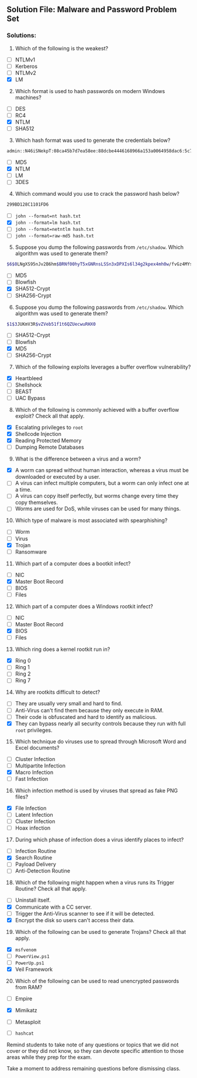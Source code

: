 ## Solution File: Malware and Password Problem Set 

### Solutions:

1. Which of the following is the weakest?
  - [ ] NTLMv1
  - [ ] Kerberos
  - [ ] NTLMv2
  - [x] LM

2. Which format is used to hash passwords on modern Windows machines?
  - [ ] DES
  - [ ] RC4
  - [x] NTLM
  - [ ] SHA512

3. Which hash format was used to generate the credentials below?
  
  ```bash
  admin::N46iSNekpT:08ca45b7d7ea58ee:88dcbe4446168966a153a0064958dac6:5c7830315c7830310000000000000b45c67103d07d7b95acd12ffa11230e0000000052920b85f78d013c31cdb3b92f5d765c783030
  ```

  - [ ] MD5
  - [x] NTLM
  - [ ] LM
  - [ ] 3DES

4. Which command would you use to crack the password hash below?

  ```bash
  299BD128C1101FD6
  ```
  - [ ] `john --format=nt hash.txt`
  - [x] `john --format=lm hash.txt`
  - [ ] `john --format=netntlm hash.txt`
  - [ ] `john --format=raw-md5 hash.txt`

5. Suppose you dump the following passwords from `/etc/shadow`. Which algorithm was used to generate them?

  ```bash
  $6$0LNgXS95nJv2B6hm$BRNf00hyT5xGNRnsLSSn3xDPXIs6l34g2kpex4mh0w/fvGz4MYs02qWjVU5NrbVktoNVNRsHU6MUTUua4J5nO0
  ```
  - [ ] MD5
  - [ ] Blowfish
  - [x] SHA512-Crypt
  - [ ] SHA256-Crypt

6. Suppose you dump the following passwords from `/etc/shadow`. Which algorithm was used to generate them?
  ```bash
  $1$3JUKmV3R$vZVeb51f1t6QZUecwuRHX0
  ```
  - [ ] SHA512-Crypt
  - [ ] Blowfish
  - [x] MD5
  - [ ] SHA256-Crypt

7. Which of the following exploits leverages a buffer overflow vulnerability?
  - [x] Heartbleed
  - [ ] Shellshock
  - [ ] BEAST
  - [ ] UAC Bypass

8. Which of the following is commonly achieved with a buffer overflow exploit? Check all that apply.
  - [x] Escalating privileges to `root`
  - [x] Shellcode Injection
  - [x] Reading Protected Memory
  - [ ] Dumping Remote Databases

9. What is the difference between a virus and a worm?
  - [x] A worm can spread without human interaction, whereas a virus must be downloaded or executed by a user.
  - [ ] A virus can infect multiple computers, but a worm can only infect one at a time.
  - [ ] A virus can copy itself perfectly, but worms change every time they copy themselves.
  - [ ] Worms are used for DoS, while viruses can be used for many things.

10. Which type of malware is most associated with spearphishing?
  - [ ] Worm
  - [ ] Virus
  - [x] Trojan
  - [ ] Ransomware

11. Which part of a computer does a bootkit infect?
  - [ ] NIC
  - [x] Master Boot Record
  - [ ] BIOS
  - [ ] Files

12. Which part of a computer does a Windows rootkit infect?
  - [ ] NIC
  - [ ] Master Boot Record
  - [x] BIOS
  - [ ] Files

13. Which ring does a kernel rootkit run in?
  - [x] Ring 0
  - [ ] Ring 1
  - [ ] Ring 2
  - [ ] Ring 7

14. Why are rootkits difficult to detect?
  - [ ] They are usually very small and hard to find.
  - [ ] Anti-Virus can't find them because they only execute in RAM.
  - [ ] Their code is obfuscated and hard to identify as malicious.
  - [x] They can bypass nearly all security controls because they run with full `root` privileges.

15. Which technique do viruses use to spread through Microsoft Word and Excel documents?
  - [ ] Cluster Infection
  - [ ] Multipartite Infection
  - [x] Macro Infection
  - [ ] Fast Infection

16. Which infection method is used by viruses that spread as fake PNG files?
  - [x] File Infection
  - [ ] Latent Infection
  - [ ] Cluster Infection
  - [ ] Hoax infection

17. During which phase of infection does a virus identify places to infect?
  - [ ] Infection Routine
  - [x] Search Routine
  - [ ] Payload Delivery
  - [ ] Anti-Detection Routine

18. Which of the following might happen when a virus runs its Trigger Routine? Check all that apply.
  - [ ] Uninstall itself.
  - [x] Communicate with a CC server.
  - [ ] Trigger the Anti-Virus scanner to see if it will be detected.
  - [x] Encrypt the disk so users can't access their data.

19. Which of the following can be used to generate Trojans? Check all that apply.
  - [x] `msfvenom`
  - [ ] `PowerView.ps1`
  - [ ] `PowerUp.ps1`
  - [x] Veil Framework

20. Which of the following can be used to read unencrypted passwords from RAM?
  - [ ] Empire
  - [x] Mimikatz
  - [ ] Metasploit
  - [ ] `hashcat`



Remind students to take note of any questions or topics that we did not cover or they did not know, so they can devote specific attention to those areas while they prep for the exam.  

Take a moment to address remaining questions before dismissing class.